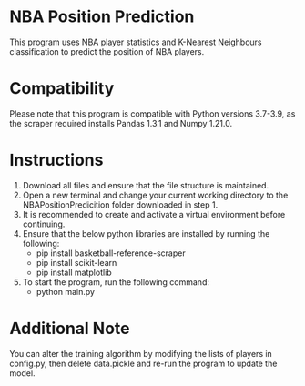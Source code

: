 # NBA Position Prediction
This program uses NBA player statistics and K-Nearest Neighbours classification to predict the position of NBA players.

# Compatibility
Please note that this program is compatible with Python versions 3.7-3.9, as the scraper required installs Pandas 1.3.1 and Numpy 1.21.0. 

# Instructions
1. Download all files and ensure that the file structure is maintained.
2. Open a new terminal and change your current working directory to the NBAPositionPredicition folder downloaded in step 1.
3. It is recommended to create and activate a virtual environment before continuing.
3. Ensure that the below python libraries are installed by running the following:
   * pip install basketball-reference-scraper
   * pip install scikit-learn
   * pip install matplotlib
4. To start the program, run the following command:
   * python main.py

# Additional Note
You can alter the training algorithm by modifying the lists of players in config.py, then delete data.pickle and re-run the program to update the model.
